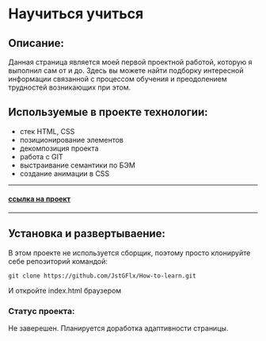 # Научиться учиться

## Описание:
Данная страница является моей первой проектной работой, которую я выполнил сам от и до. Здесь вы можете найти подборку интересной информации связанной с процессом обучения и преодолением трудностей возникающих при этом.

## Используемые в проекте технологии:
- стек HTML, CSS
- позиционирование элементов
- декомпозиция проекта
- работа с GIT
- выстраивание семантики по БЭМ
- создание анимации в CSS
----------------------
#### [cсылка на проект](https://jstgflx.github.io/How-to-learn/)
---------------------
## Установка и развертываение:
В этом проекте не используется сборщик, поэтому просто клонируйте себе репозиторий командой:
```
git clone https://github.com/JstGFlx/How-to-learn.git
```
И откройте index.html браузером

### Статус проекта:
Не заверешен. Планируется доработка адаптивности страницы.
